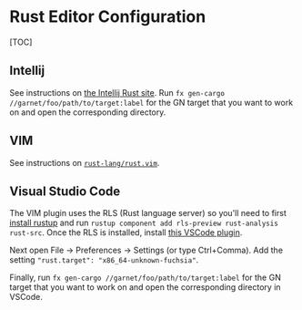 # Rust Editor Configuration

[TOC]

## Intellij

See instructions on [the Intellij Rust site](https://intellij-rust.github.io/).
Run `fx gen-cargo //garnet/foo/path/to/target:label` for the GN target that you want to work on and
open the corresponding directory.

## VIM

See instructions on [`rust-lang/rust.vim`](https://github.com/rust-lang/rust.vim).

## Visual Studio Code

The VIM plugin uses the RLS (Rust language server) so you'll need to first
[install rustup](https://rustup.rs/) and run
`rustup component add rls-preview rust-analysis rust-src`. Once the RLS is installed,
install [this VSCode plugin](https://marketplace.visualstudio.com/items?itemName=rust-lang.rust).

Next open File -> Preferences -> Settings (or type Ctrl+Comma). Add the setting
`"rust.target": "x86_64-unknown-fuchsia"`.

Finally, run `fx gen-cargo //garnet/foo/path/to/target:label` for the GN target that you want to work on and
open the corresponding directory in VSCode.
